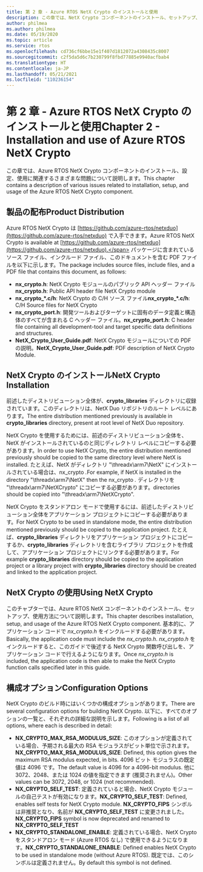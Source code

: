 ```yaml
---
title: 第 2 章 - Azure RTOS NetX Crypto のインストールと使用
description: この章では、NetX Crypto コンポーネントのインストール、セットアップ、使用に関連するさまざまな問題について説明します。
author: philmea
ms.author: philmea
ms.date: 05/19/2020
ms.topic: article
ms.service: rtos
ms.openlocfilehash: cd736cf6bbe15e1f407d1812072a4308435c8007
ms.sourcegitcommit: c2f5da5d6c7b230799f8fbd77885e9940acfbab4
ms.translationtype: HT
ms.contentlocale: ja-JP
ms.lasthandoff: 05/21/2021
ms.locfileid: "110236154"
---
```

# <a name="chapter-2---installation-and-use-of-azure-rtos-netx-crypto"></a><span data-ttu-id="97c74-103">第 2 章 - Azure RTOS NetX Crypto のインストールと使用</span><span class="sxs-lookup"><span data-stu-id="97c74-103">Chapter 2 - Installation and use of Azure RTOS NetX Crypto</span></span>

<span data-ttu-id="97c74-104">この章では、Azure RTOS NetX Crypto コンポーネントのインストール、設定、使用に関連するさまざまな問題について説明します。</span><span class="sxs-lookup"><span data-stu-id="97c74-104">This chapter contains a description of various issues related to installation, setup, and usage of the Azure RTOS NetX Crypto component.</span></span>

## <a name="product-distribution"></a><span data-ttu-id="97c74-105">製品の配布</span><span class="sxs-lookup"><span data-stu-id="97c74-105">Product Distribution</span></span>

<span data-ttu-id="97c74-106">Azure RTOS NetX Crypto は [https://github.com/azure-rtos/netxduo](https://github.com/azure-rtos/netxduo) で入手できます。</span><span class="sxs-lookup"><span data-stu-id="97c74-106">Azure RTOS NetX Crypto is available at [https://github.com/azure-rtos/netxduo](https://github.com/azure-rtos/netxduo).</span></span> <span data-ttu-id="97c74-107">パッケージに含まれているソース ファイル、インクルード ファイル、このドキュメントを含む PDF ファイルを以下に示します。</span><span class="sxs-lookup"><span data-stu-id="97c74-107">The package includes source files, include files, and a PDF file that contains this document, as follows:</span></span>

- <span data-ttu-id="97c74-108">**nx_crypto.h**: NetX Crypto モジュールのパブリック API ヘッダー ファイル</span><span class="sxs-lookup"><span data-stu-id="97c74-108">**nx_crypto.h**: Public API header file NetX Crypto module</span></span>
- <span data-ttu-id="97c74-109">**nx_crypto_\*.c/h**: NetX Crypto の C/H ソース ファイル</span><span class="sxs-lookup"><span data-stu-id="97c74-109">**nx_crypto_\*.c/h**: C/H Source files for NetX Crypto</span></span>
- <span data-ttu-id="97c74-110">**nx_crypto_port.h**: 開発ツールおよびターゲットに固有のデータ定義と構造体のすべてが含まれる C ヘッダー ファイル。</span><span class="sxs-lookup"><span data-stu-id="97c74-110">**nx_crypto_port.h**: C header file containing all development-tool and target specific data definitions and structures.</span></span>
- <span data-ttu-id="97c74-111">**NetX_Crypto_User_Guide.pdf**: NetX Crypto モジュールについての PDF の説明。</span><span class="sxs-lookup"><span data-stu-id="97c74-111">**NetX_Crypto_User_Guide.pdf**: PDF description of NetX Crypto Module.</span></span>

## <a name="netx-crypto-installation"></a><span data-ttu-id="97c74-112">NetX Crypto のインストール</span><span class="sxs-lookup"><span data-stu-id="97c74-112">NetX Crypto Installation</span></span>

<span data-ttu-id="97c74-113">前述したディストリビューション全体が、**crypto_libraries** ディレクトリに収録されています。このディレクトリは、NetX Duo リポジトリのルート レベルにあります。</span><span class="sxs-lookup"><span data-stu-id="97c74-113">The entire distribution mentioned previously is available in **crypto_libraries** directory, present at root level of NetX Duo repository.</span></span>

<span data-ttu-id="97c74-114">NetX Crypto を使用するためには、前述のディストリビューション全体を、NetX がインストールされているのと同じディレクトリ レベルにコピーする必要があります。</span><span class="sxs-lookup"><span data-stu-id="97c74-114">In order to use NetX Crypto, the entire distribution mentioned previously should be copied to the same directory level where NetX is installed.</span></span> <span data-ttu-id="97c74-115">たとえば、NetX がディレクトリ "\threadx\arm7\NetX" にインストールされている場合は、nx_crypto *.*</span><span class="sxs-lookup"><span data-stu-id="97c74-115">For example, if NetX is installed in the directory "\threadx\arm7\NetX" then the nx_crypto *.*</span></span> <span data-ttu-id="97c74-116">ディレクトリを "\threadx\arm7\NetXCrypto" にコピーする必要があります。</span><span class="sxs-lookup"><span data-stu-id="97c74-116">directories should be copied into "\threadx\arm7\NetXCrypto".</span></span>

<span data-ttu-id="97c74-117">NetX Crypto をスタンドアロン モードで使用するには、前述したディストリビューション全体をアプリケーション プロジェクトにコピーする必要があります。</span><span class="sxs-lookup"><span data-stu-id="97c74-117">For NetX Crypto to be used in standalone mode, the entire distribution mentioned previously should be copied to the application project.</span></span> <span data-ttu-id="97c74-118">たとえば、**crypto_libraries** ディレクトリをアプリケーション プロジェクトにコピーするか、**crypto_libraries** ディレクトリを含むライブラリ プロジェクトを作成して、アプリケーション プロジェクトにリンクする必要があります。</span><span class="sxs-lookup"><span data-stu-id="97c74-118">For example **crypto_libraries** directory should be copied to the application project or a library project with **crypto_libraries** directory should be created and linked to the application project.</span></span> 

## <a name="using-netx-crypto"></a><span data-ttu-id="97c74-119">NetX Crypto の使用</span><span class="sxs-lookup"><span data-stu-id="97c74-119">Using NetX Crypto</span></span>

<span data-ttu-id="97c74-120">このチャプターでは、Azure RTOS NetX コンポーネントのインストール、セットアップ、使用方法について説明します。</span><span class="sxs-lookup"><span data-stu-id="97c74-120">This chapter describes installation, setup, and usage of the Azure RTOS NetX Crypto component.</span></span> <span data-ttu-id="97c74-121">基本的に、アプリケーション コードで *nx_crypto.h* をインクルードする必要があります。</span><span class="sxs-lookup"><span data-stu-id="97c74-121">Basically, the application code must include the *nx_crypto.h*.</span></span>  <span data-ttu-id="97c74-122">*nx_crypto.h* をインクルードすると、このガイドで後述する NetX Crypto 関数呼び出しを、アプリケーション コードで行えるようになります。</span><span class="sxs-lookup"><span data-stu-id="97c74-122">Once *nx_crypto.h* is included, the application code is then able to make the NetX Crypto function calls specified later in this guide.</span></span>

## <a name="configuration-options"></a><span data-ttu-id="97c74-123">構成オプション</span><span class="sxs-lookup"><span data-stu-id="97c74-123">Configuration Options</span></span>

<span data-ttu-id="97c74-124">NetX Crypto のビルド時にはいくつかの構成オプションがあります。</span><span class="sxs-lookup"><span data-stu-id="97c74-124">There are several configuration options for building NetX Crypto.</span></span> <span data-ttu-id="97c74-125">以下に、すべてのオプションの一覧と、それぞれの詳細な説明を示します。</span><span class="sxs-lookup"><span data-stu-id="97c74-125">Following is a list of all options, where each is described in detail:</span></span>

- <span data-ttu-id="97c74-126">**NX_CRYPTO_MAX_RSA_MODULUS_SIZE**: このオプションが定義されている場合、予期される最大の RSA モジュラスがビット単位で示されます。</span><span class="sxs-lookup"><span data-stu-id="97c74-126">**NX_CRYPTO_MAX_RSA_MODULUS_SIZE**: Defined, this option gives the maximum RSA modulus expected, in bits.</span></span> <span data-ttu-id="97c74-127">4096 ビット モジュラスの既定値は 4096 です。</span><span class="sxs-lookup"><span data-stu-id="97c74-127">The default value is 4096 for a 4096-bit modulus.</span></span> <span data-ttu-id="97c74-128">他に 3072、2048、または 1024 の値を指定できます (推奨されません)。</span><span class="sxs-lookup"><span data-stu-id="97c74-128">Other values can be 3072, 2048, or 1024 (not recommended).</span></span>
- <span data-ttu-id="97c74-129">**NX_CRYPTO_SELF_TEST**: 定義されていると場合、NetX Crypto モジュールの自己テストが有効になります。</span><span class="sxs-lookup"><span data-stu-id="97c74-129">**NX_CRYPTO_SELF_TEST**: Defined, enables self tests for NetX Crypto module.</span></span> <span data-ttu-id="97c74-130">**NX_CRYPTO_FIPS** シンボルは非推奨となり、名前が **NX_CRYPTO_SELF_TEST** に変更されました。</span><span class="sxs-lookup"><span data-stu-id="97c74-130">**NX_CRYPTO_FIPS** symbol is now deprecated and renamed to **NX_CRYPTO_SELF_TEST**</span></span>
- <span data-ttu-id="97c74-131">**NX_CRYPTO_STANDALONE_ENABLE**: 定義されている場合、NetX Crypto をスタンドアロン モード (Azure RTOS なし) で使用できるようになります。</span><span class="sxs-lookup"><span data-stu-id="97c74-131">**NX_CRYPTO_STANDALONE_ENABLE**: Defined enables NetX Crypto to be used in standalone mode (without Azure RTOS).</span></span> <span data-ttu-id="97c74-132">既定では、このシンボルは定義されません。</span><span class="sxs-lookup"><span data-stu-id="97c74-132">By default this symbol is not defined.</span></span>
